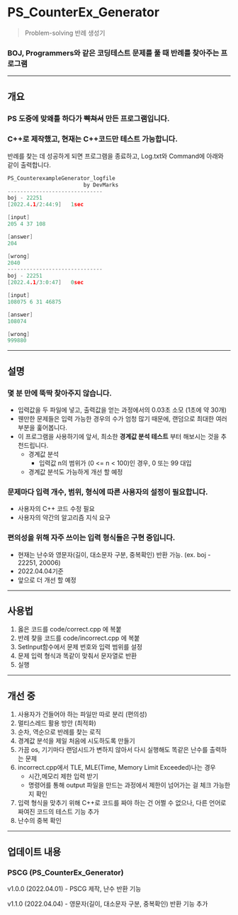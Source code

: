 
# PS_CounterEx_Generator

> Problem-solving 반례 생성기 

### BOJ, Programmers와 같은 코딩테스트 문제를 풀 때 반례를 찾아주는 프로그램
--- 

## 개요

### PS 도중에 맞왜틀 하다가 ~~빡쳐서~~ 만든 프로그램입니다.

### C++로 제작했고, 현재는 C++코드만 테스트 가능합니다.

반례를 찾는 데 성공하게 되면 프로그램을 종료하고, Log.txt와 Command에 아래와 같이 출력합니다.

```cpp
PS_CounterexampleGenerator_logfile
                        by DevMarks
------------------------------
boj - 22251
[2022.4.1/2:44:9]	1sec

[input]
205 4 37 108

[answer]
204

[wrong]
2040
------------------------------
boj - 22251
[2022.4.1/3:0:47]	0sec

[input]
108075 6 31 46875

[answer]
108074

[wrong]
999880
```

---

## 설명

### 몇 분 만에 뚝딱 찾아주지 않습니다.
- 입력값을 두 파일에 넣고, 출력값을 얻는 과정에서의 0.03초 소모 (1초에 약 30개)
- 웬만한 문제들은 입력 가능한 경우의 수가 엄청 많기 때문에, 랜덤으로 최대한 여러 부분을 훑어봅니다.
- 이 프로그램을 사용하기에 앞서, 최소한 **경계값 분석 테스트** 부터 해보시는 것을 추천드립니다.
    - 경계값 분석
        - 입력값 n의 범위가 (0 <= n < 100)인 경우, 0 또는 99 대입
    - 경계값 분석도 가능하게 개선 할 예정

### 문제마다 입력 개수, 범위, 형식에 따른 사용자의 설정이 필요합니다.
- 사용자의 C++ 코드 수정 필요
- 사용자의 약간의 알고리즘 지식 요구

### 편의성을 위해 자주 쓰이는 입력 형식들은 구현 중입니다.
- 현재는 난수와 영문자(길이, 대소문자 구분, 중복확인) 반환 가능. (ex. boj - 22251, 20006)
- 2022.04.04기준 
- 앞으로 더 개선 할 예정

---

## 사용법

1. 옳은 코드를 code/correct.cpp 에 복붙
2. 반례 찾을 코드를 code/incorrect.cpp 에 복붙
3. SetInput함수에서 문제 번호와 입력 범위를 설정
4. 문제 입력 형식과 똑같이 맞춰서 문자열로 반환
5. 실행

---

## 개선 중

1. 사용자가 건들어야 하는 파일만 따로 분리 (편의성)
2. 멀티스레드 활용 방안 (최적화)
3. 순차, 역순으로 반례를 찾는 로직 
4. 경계값 분석을 제일 처음에 시도하도록 만들기
4. 가끔 os, 기기마다 랜덤시드가 변하지 않아서 다시 실행해도 똑같은 난수를 출력하는 문제
5. incorrect.cpp에서 TLE, MLE(Time, Memory Limit Exceeded)나는 경우 
    - 시간,메모리 제한 입력 받기
    - 명령어를 통해 output 파일을 만드는 과정에서 제한이 넘어가는 걸 체크 가능한지 확인
6. 입력 형식을 맞추기 위해 C++로 코드를 짜야 하는 건 어쩔 수 없으나, 다른 언어로 짜여진 코드의 테스트 기능 추가
7. 난수의 중복 확인

---

## 업데이트 내용

### PSCG (PS_CounterEx_Generator)

v1.0.0 (2022.04.01) - PSCG 제작, 난수 반환 기능

v1.1.0 (2022.04.04) - 영문자(길이, 대소문자 구분, 중복확인) 반환 기능 추가
